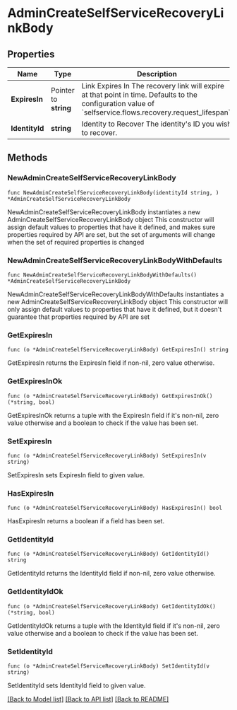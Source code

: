 # AdminCreateSelfServiceRecoveryLinkBody

## Properties

Name | Type | Description | Notes
------------ | ------------- | ------------- | -------------
**ExpiresIn** | Pointer to **string** | Link Expires In  The recovery link will expire at that point in time. Defaults to the configuration value of &#x60;selfservice.flows.recovery.request_lifespan&#x60;. | [optional] 
**IdentityId** | **string** | Identity to Recover  The identity&#39;s ID you wish to recover. | 

## Methods

### NewAdminCreateSelfServiceRecoveryLinkBody

`func NewAdminCreateSelfServiceRecoveryLinkBody(identityId string, ) *AdminCreateSelfServiceRecoveryLinkBody`

NewAdminCreateSelfServiceRecoveryLinkBody instantiates a new AdminCreateSelfServiceRecoveryLinkBody object
This constructor will assign default values to properties that have it defined,
and makes sure properties required by API are set, but the set of arguments
will change when the set of required properties is changed

### NewAdminCreateSelfServiceRecoveryLinkBodyWithDefaults

`func NewAdminCreateSelfServiceRecoveryLinkBodyWithDefaults() *AdminCreateSelfServiceRecoveryLinkBody`

NewAdminCreateSelfServiceRecoveryLinkBodyWithDefaults instantiates a new AdminCreateSelfServiceRecoveryLinkBody object
This constructor will only assign default values to properties that have it defined,
but it doesn't guarantee that properties required by API are set

### GetExpiresIn

`func (o *AdminCreateSelfServiceRecoveryLinkBody) GetExpiresIn() string`

GetExpiresIn returns the ExpiresIn field if non-nil, zero value otherwise.

### GetExpiresInOk

`func (o *AdminCreateSelfServiceRecoveryLinkBody) GetExpiresInOk() (*string, bool)`

GetExpiresInOk returns a tuple with the ExpiresIn field if it's non-nil, zero value otherwise
and a boolean to check if the value has been set.

### SetExpiresIn

`func (o *AdminCreateSelfServiceRecoveryLinkBody) SetExpiresIn(v string)`

SetExpiresIn sets ExpiresIn field to given value.

### HasExpiresIn

`func (o *AdminCreateSelfServiceRecoveryLinkBody) HasExpiresIn() bool`

HasExpiresIn returns a boolean if a field has been set.

### GetIdentityId

`func (o *AdminCreateSelfServiceRecoveryLinkBody) GetIdentityId() string`

GetIdentityId returns the IdentityId field if non-nil, zero value otherwise.

### GetIdentityIdOk

`func (o *AdminCreateSelfServiceRecoveryLinkBody) GetIdentityIdOk() (*string, bool)`

GetIdentityIdOk returns a tuple with the IdentityId field if it's non-nil, zero value otherwise
and a boolean to check if the value has been set.

### SetIdentityId

`func (o *AdminCreateSelfServiceRecoveryLinkBody) SetIdentityId(v string)`

SetIdentityId sets IdentityId field to given value.



[[Back to Model list]](../README.md#documentation-for-models) [[Back to API list]](../README.md#documentation-for-api-endpoints) [[Back to README]](../README.md)


